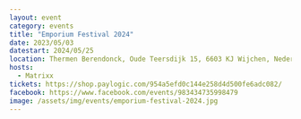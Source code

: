 ```yaml
---
layout: event
category: events
title: "Emporium Festival 2024"
date: 2023/05/03
datestart: 2024/05/25
location: Thermen Berendonck, Oude Teersdijk 15, 6603 KJ Wijchen, Nederland
hosts:
  - Matrixx
tickets: https://shop.paylogic.com/954a5efd0c144e258d4d500fe6adc082/
facebook: https://www.facebook.com/events/983434735998479
image: /assets/img/events/emporium-festival-2024.jpg
---
```

